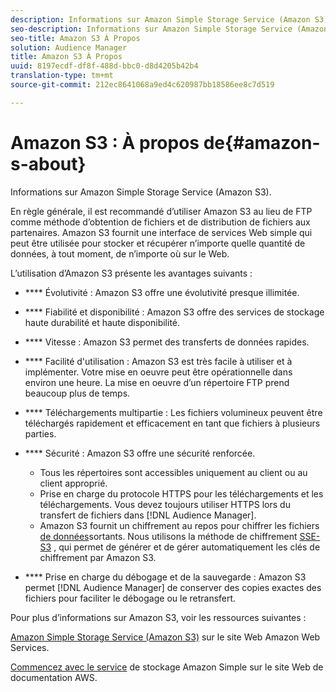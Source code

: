 ```yaml
---
description: Informations sur Amazon Simple Storage Service (Amazon S3).
seo-description: Informations sur Amazon Simple Storage Service (Amazon S3).
seo-title: Amazon S3 À Propos
solution: Audience Manager
title: Amazon S3 À Propos
uuid: 8197ecdf-df8f-488d-bbc0-d8d4205b42b4
translation-type: tm+mt
source-git-commit: 212ec8641068a9ed4c620987bb18586ee8c7d519

---
```



#  Amazon S3 : À propos de{#amazon-s-about}

Informations sur Amazon Simple Storage Service (Amazon S3).

En règle générale, il est recommandé d’utiliser Amazon S3 au lieu de FTP comme méthode d’obtention de fichiers et de distribution de fichiers aux partenaires. Amazon S3 fournit une interface de services Web simple qui peut être utilisée pour stocker et récupérer n’importe quelle quantité de données, à tout moment, de n’importe où sur le Web.

L’utilisation d’Amazon S3 présente les avantages suivants :

* **** Évolutivité : Amazon S3 offre une évolutivité presque illimitée.
* **** Fiabilité et disponibilité : Amazon S3 offre des services de stockage haute durabilité et haute disponibilité.
* **** Vitesse : Amazon S3 permet des transferts de données rapides.
* **** Facilité d'utilisation : Amazon S3 est très facile à utiliser et à implémenter. Votre mise en oeuvre peut être opérationnelle dans environ une heure. La mise en oeuvre d’un répertoire FTP prend beaucoup plus de temps.
* **** Téléchargements multipartie : Les fichiers volumineux peuvent être téléchargés rapidement et efficacement en tant que fichiers à plusieurs parties.
* **** Sécurité : Amazon S3 offre une sécurité renforcée.

   * Tous les répertoires sont accessibles uniquement au client ou au client approprié.
   * Prise en charge du protocole HTTPS pour les téléchargements et les téléchargements. Vous devez toujours utiliser HTTPS lors du transfert de fichiers dans [!DNL Audience Manager].
   * Amazon S3 fournit un chiffrement au repos pour chiffrer les fichiers [de données](../integration/receiving-audience-data/batch-outbound-transfers/outbound-file-name-contents.md)sortants. Nous utilisons la méthode de chiffrement [SSE-S3](https://docs.aws.amazon.com/AmazonS3/latest/dev/serv-side-encryption.html) , qui permet de générer et de gérer automatiquement les clés de chiffrement par Amazon S3.

* **** Prise en charge du débogage et de la sauvegarde : Amazon S3 permet [!DNL Audience Manager] de conserver des copies exactes des fichiers pour faciliter le débogage ou le retransfert.

Pour plus d’informations sur Amazon S3, voir les ressources suivantes :

[Amazon Simple Storage Service (Amazon S3)](https://aws.amazon.com/s3/) sur le site Web Amazon Web Services.

[Commencez avec le service](https://docs.aws.amazon.com/AmazonS3/latest/gsg/GetStartedWithS3.html) de stockage Amazon Simple sur le site Web de documentation AWS.
